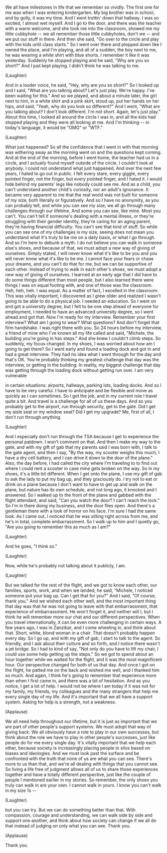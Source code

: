 
We all have milestones in life
that we remember so vividly.
The first one for me
was when I was entering kindergarten.
My big brother was in school,
and by golly, it was my time.
And I went trottin&#39; down that hallway.
I was so excited, I almost wet myself.
And I go to the door,
and there was the teacher
with a warm welcome,
and she took me into the classroom,
showed me my little cubbyhole --
we all remember those
little cubbyholes, don&#39;t we --
and we put our stuff in there.
And then she said, &quot;Go over to the circle
and play with the kids
until class starts.&quot;
So I went over there
and plopped down like I owned the place,
and I&#39;m playing,
and all of a sudden, the boy next to me,
he was wearing a white shirt
with blue shorts.
I remember it like it was yesterday.
Suddenly he stopped playing and he said,
&quot;Why are you so short?&quot;
And I just kept playing.
I didn&#39;t think he was talking to me.

(Laughter)

And in a louder voice, he said,
&quot;Hey, why are you so short?&quot;
So I looked up and I said,
&quot;What are you talking about?
Let&#39;s just play. We&#39;re happy.
I&#39;ve been waiting for this.&quot;
And so we played,
and about a minute later,
the girl next to him,
in a white shirt and a pink skirt,
stood up, put her hands on her hips,
and said, &quot;Yeah,
why do you look so different?&quot;
And I went, &quot;What are you talking about?
I don&#39;t look different. I&#39;m not short.
Again, let&#39;s just play.&quot;
About this time, I looked
all around the circle I was in,
and all the kids had stopped playing
and they were all looking at me.
And I&#39;m thinking --
in today&#39;s language,
it would be &quot;OMG&quot; or &quot;WTF.&quot;

(Laughter)

What just happened?
So all the confidence
that I went in with that morning
was withering away as the morning went on
and the questions kept coming.
And at the end of the morning,
before I went home,
the teacher had us in a circle,
and I actually found myself
outside of the circle.
I couldn&#39;t look at anybody.
I could not understand what just happened.
And over the next few years,
I hated to go out in public.
I felt every stare, every giggle,
every pointed finger,
not the finger,
but every pointed finger,
and I hated it.
I would hide behind my parents&#39; legs
like nobody could see me.
And as a child,
you can&#39;t understand
another child&#39;s curiosity,
nor an adult&#39;s ignorance.
It became very apparent to me
that the real world was not built
for someone of my size,
both literally or figuratively.
And so I have no anonymity,
as you can probably tell,
and while you can see my size,
we all go through many challenges
through our lifetime.
And some you can see, like mine.
Most you can&#39;t.
You can&#39;t tell if someone&#39;s dealing
with a mental illness,
or they&#39;re struggling
with their gender identity,
they&#39;re caring for an aging parent,
they&#39;re having financial difficulty.
You can&#39;t see that kind of stuff.
So while you can see
one of my challenges is my size,
seeing does not mean you understand
what it&#39;s truly to be me on a daily basis,
or what I go through.
And so I&#39;m here to debunk a myth.
I do not believe you can
walk in someone else&#39;s shoes,
and because of that, we must adopt
a new way of giving of ourselves.
Simply stated, I will never know
what it&#39;s like to be you
and you will never know
what it&#39;s like to be me.
I cannot face your fears
or chase your dreams,
and you can&#39;t do that for me,
but we can be supportive of each other.
Instead of trying to walk
in each other&#39;s shoes,
we must adopt a new way
of giving of ourselves.
I learned at an early age
that I did have to do some things
different than most people,
but I also learned there were things
I was on equal footing with,
and one of those was the classroom.
Heh, heh, heh. I was equal.
As a matter of fact,
I excelled in the classroom.
This was vitally important,
I discovered as I grew older
and realized I wasn&#39;t going to be able
to do a physical job.
I needed an education.
So I went on and got a university degree,
but I felt to be one step ahead
of everyone for employment,
I needed to have
an advanced university degree,
so I went ahead and got that.
Now I&#39;m ready for my interview.
Remember your first interview?
What am I going to wear?
What questions?
And don&#39;t forget that firm handshake.
I was right there with you.
So 24 hours before my interview,
a friend of mine
who I&#39;ve known all my life
called and said, &quot;Michele,
the building you&#39;re going in has steps.&quot;
And she knew I couldn&#39;t climb steps.
So suddenly, my focus changed.
In my shoes, I was worried
about how am I going to get there?
So I went early and found a loading dock
and got in and had a great interview.
They had no idea what I went through
for the day and that&#39;s OK.
You&#39;re probably thinking my greatest
challenge that day was the interview,
or getting in the building.
In reality, my biggest challenge that day
was getting through the loading dock
without getting run over.
I am very vulnerable

in certain situations:
airports, hallways, parking lots,
loading docks.
And so I have to be very careful.
I have to anticipate and be flexible
and move as quickly as I can sometimes.
So I got the job,
and in my current role
I travel quite a bit.
And travel is a challenge
for all of us these days.
And so you probably get to the airport,
run through security, get to the gate.
Did I get my aisle seat or my window seat?
Did I get my upgrade?
Me, first of all,
I don&#39;t run through anything.

(Laughter)

And I especially don&#39;t run through the TSA
because I get to experience
the personal patdown.
I won&#39;t comment on that.
And then I make my way to the gate,
and with my gift of gab
that my parents said I was born with,
I talk to the gate agent, and then I say,
&quot;By the way, my scooter weighs this much,
I have a dry cell battery,
and I can drive it down
to the door of the plane.&quot;
Also, the day before, I had called
the city where I&#39;m traveling to
to find out where I could rent a scooter
in case mine gets broken on the way.
So in my shoes,
it&#39;s a little bit different.
When I get onto the plane,
I use my gift of gab to ask the lady
to put my bag up, and they graciously do.
I try not to eat or drink on a plane
because I don&#39;t want to have to
get up and walk on the plane,
but nature has its own schedule,
and not long ago,
it knocked and I answered.
So I walked up to the front of the plane
and gabbed with the flight attendant,
and said, &quot;Can you watch the door?
I can&#39;t reach the lock.&quot;
So I&#39;m in there doing my business,
and the door flies open.
And there&#39;s a gentleman there
with a look of horror on his face.
I&#39;m sure I had the same look.
As I came out, I noticed
that he was sitting right across from me,
and he&#39;s in total, complete embarrassment.
So I walk up to him and I quietly go,
&quot;Are you going to remember this
as much as I am?&quot;

(Laughter)

And he goes, &quot;I think so.&quot;

(Laughter)

Now, while he&#39;s probably
not talking about it publicly, I am.

(Laughter)

But we talked for the rest of the flight,
and we got to know each other,
our families, sports, work,
and when we landed, he said,
&quot;Michele, I noticed
someone put your bag up.
Can I get that for you?&quot;
And I said, &quot;Of course, thank you.&quot;
And we wished each other well,
and the most important thing that day
was that he was not going to leave
with that embarrassment,
that experience of embarrassment.
He won&#39;t forget it, and neither will I,
but I think he will remember more
our chat and our different perspectives.
When you travel internationally,
it can be even more challenging
in certain ways.
A few years ago, I was in Zanzibar,
and I come wheeling in,
and think about that.
Short, white, blond woman in a chair.
That doesn&#39;t probably happen every day.
So I go up, and with my gift of gab,
I start to talk to the agent.
So friendly, and I ask
about their culture and so forth,
and I notice there wasn&#39;t a jet bridge.
So I had to kind of say,
&quot;Not only do you have to lift my chair,
I could use some help
getting up the steps.&quot;
So we got to spend about an hour together
while we waited for the flight,
and it was the most magnificent hour.
Our perspective changed
for both of us that day.
And once I got on the flight,
he patted me on the back
and wished me well,
and I thanked him so much.
And again, I think he&#39;s going
to remember that experience more
than when I first came in,
and there was a bit of hesitation.
And as you notice, I get a lot of help.
I would not be where I am today
if it was not for my family,
my friends, my colleagues
and the many strangers
that help me every single day of my life.
And it&#39;s important
that we all have a support system.
Asking for help is a strength,
not a weakness.

(Applause)

We all need help throughout our lifetime,
but it is just as important
that we are part
of other people&#39;s support systems.
We must adopt that way of giving back.
We all obviously have a role to play
in our own successes,
but think about the role we have to play
in other people&#39;s successes,
just like people do for me
every single day.
It&#39;s vitally important
that we help each other,
because society is increasingly
placing people in silos
based on biases and ideologies.
And we must look past the surface
and be confronted with the truth
that none of us are what you can see.
There&#39;s more to us than that,
and we&#39;re all dealing with things
that you cannot see.
So living a life free of judgment
allows all of us to share
those experiences together
and have a totally different perspective,
just like the couple of people
I mentioned earlier in my stories.
So remember, the only shoes
you truly can walk in are your own.
I cannot walk in yours.
I know you can&#39;t walk in my size 1s --

(Laughter)

but you can try.
But we can do something better than that.
With compassion,
courage and understanding,
we can walk side by side
and support one another,
and think about how society can change
if we all do that
instead of judging
on only what you can see.
Thank you.

(Applause)

Thank you.
